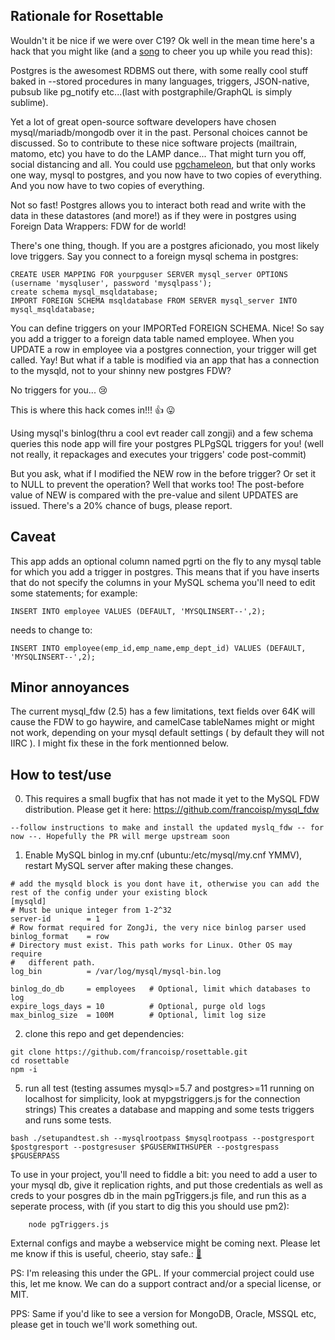 ## Rationale for Rosettable

Wouldn't it be nice if we were over C19? Ok well in the mean time here's a hack that you might like (and a [song](https://www.youtube.com/watch?v=lD4sxxoJGkA) to cheer you up while you read this): 

Postgres is the awesomest RDBMS out there, with some really cool stuff baked in --stored procedures in many languages, triggers, JSON-native, pubsub like pg_notify etc...(last with postgraphile/GraphQL is simply sublime). 

Yet a lot of great open-source software developers have chosen mysql/mariadb/mongodb over it in the past. Personal choices cannot be discussed. So to contribute to these nice software projects (mailtrain, matomo, etc) you have to do the LAMP dance... That might turn you off, social distancing and all. You could use [pgchameleon](https://pgchameleon.org/), but that only works one way, mysql to postgres, and you now have to two copies of everything. And you now have to two copies of everything.

 Not so fast! Postgres allows you to interact both read and write with the data in these datastores (and more!) as if they were in postgres using Foreign Data Wrappers: FDW for de world!

There's one thing, though. If you are a postgres aficionado, you most likely love triggers. Say you connect to a foreign mysql schema in postgres:

```
CREATE USER MAPPING FOR yourpguser SERVER mysql_server OPTIONS (username 'mysqluser', password 'mysqlpass');
create schema mysql_msqldatabase;
IMPORT FOREIGN SCHEMA msqldatabase FROM SERVER mysql_server INTO mysql_msqldatabase;
```

You can define triggers on your IMPORTed FOREIGN SCHEMA. Nice! So say you add a trigger to a foreign data table named employee. When you UPDATE a row in employee via a postgres connection, your trigger will get called. Yay! But what if a table is modified via an app that has a connection to the mysqld, not to your shinny new postgres FDW?

No triggers for you...	😢

This is where this hack comes in!!! 👍	😛

Using mysql's binlog(thru a cool evt reader call zongji) and a few schema queries this node app will fire your postgres PLPgSQL triggers for you! (well not really, it repackages and executes your triggers' code post-commit) 

But you ask, what if I modified the NEW row in the before trigger? Or set it to NULL to prevent the operation? Well that works too! The post-before value of NEW is compared with the pre-value and silent UPDATES are issued. There's a 20% chance of bugs, please report.

## Caveat

This app adds an optional column named pgrti on the fly to any mysql table for which you add a trigger in postgres. This means that if you have inserts that do not specify the columns in your MySQL schema you'll need to edit some statements; for example:

```
INSERT INTO employee VALUES (DEFAULT, 'MYSQLINSERT--',2);
```
needs to change to:
```
INSERT INTO employee(emp_id,emp_name,emp_dept_id) VALUES (DEFAULT, 'MYSQLINSERT--',2);
```

## Minor annoyances

The current mysql_fdw (2.5) has a few limitations, text fields over 64K will cause the FDW to go haywire, and camelCase tableNames might or might not work, depending on your mysql default settings ( by default they will not IIRC ). I might fix these in the fork mentionned below. 

## How to test/use

0. This requires a small bugfix that has not made it yet to the MySQL FDW distribution. Please get it here: https://github.com/francoisp/mysql_fdw

```
--follow instructions to make and install the updated myslq_fdw -- for now --. Hopefully the PR will merge upstream soon
```

1. Enable MySQL binlog in my.cnf (ubuntu:/etc/mysql/my.cnf YMMV), restart MySQL server after making these changes.
```
# add the mysqld block is you dont have it, otherwise you can add the rest of the config under your existing block
[mysqld] 
# Must be unique integer from 1-2^32
server-id        = 1
# Row format required for ZongJi, the very nice binlog parser used
binlog_format    = row
# Directory must exist. This path works for Linux. Other OS may require
#   different path.
log_bin          = /var/log/mysql/mysql-bin.log

binlog_do_db     = employees   # Optional, limit which databases to log
expire_logs_days = 10          # Optional, purge old logs
max_binlog_size  = 100M        # Optional, limit log size
```

2. clone this repo and get dependencies:
```
git clone https://github.com/francoisp/rosettable.git
cd rosettable
npm -i
```
5. run all test (testing assumes mysql>=5.7 and postgres>=11 running on localhost for simplicity, look at mypgstriggers.js for the connection strings) This creates a database and mapping and some tests triggers and runs some tests. 
``` 
bash ./setupandtest.sh --mysqlrootpass $mysqlrootpass --postgresport $postgresport --postgresuser $PGUSERWITHSUPER --postgrespass  $PGUSERPASS
```

To use in your project, you'll need to fiddle a bit: you need to add a user to your mysql db, give it replication rights, and put those credentials as well as creds to your posgres db in the main pgTriggers.js file, and run this as a seperate process, with (if you start to dig this you should use pm2):
```
	node pgTriggers.js
```

 External configs and maybe a webservice might be coming next. Please let me know if this is useful, cheerio, stay safe.:	[🌈]( https://www.youtube.com/watch?v=zsk6z9O1WmE)

PS: I'm releasing this under the GPL. If your commercial project could use this, let me know. We can do a support contract and/or a special license, or MIT. 

PPS: Same if you'd like to see a version for MongoDB, Oracle, MSSQL etc, please get in touch we'll work something out.
